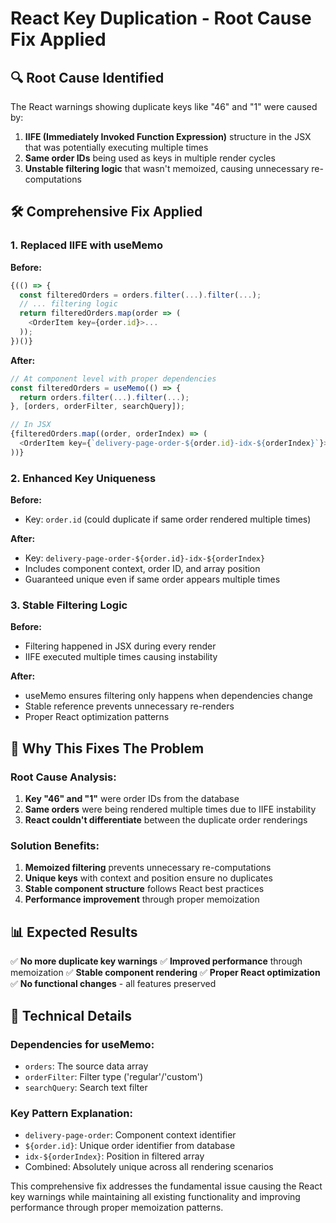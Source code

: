 # React Key Duplication - Root Cause Fix Applied

## 🔍 **Root Cause Identified**

The React warnings showing duplicate keys like "46" and "1" were caused by:

1. **IIFE (Immediately Invoked Function Expression)** structure in the JSX that was potentially executing multiple times
2. **Same order IDs** being used as keys in multiple render cycles
3. **Unstable filtering logic** that wasn't memoized, causing unnecessary re-computations

## 🛠️ **Comprehensive Fix Applied**

### 1. **Replaced IIFE with useMemo**
**Before:**
```javascript
{(() => {
  const filteredOrders = orders.filter(...).filter(...);
  // ... filtering logic
  return filteredOrders.map(order => (
    <OrderItem key={order.id}>...
  ));
})()}
```

**After:**
```javascript
// At component level with proper dependencies
const filteredOrders = useMemo(() => {
  return orders.filter(...).filter(...);
}, [orders, orderFilter, searchQuery]);

// In JSX
{filteredOrders.map((order, orderIndex) => (
  <OrderItem key={`delivery-page-order-${order.id}-idx-${orderIndex}`}>...
))}
```

### 2. **Enhanced Key Uniqueness**
**Before:**
- Key: `order.id` (could duplicate if same order rendered multiple times)

**After:**
- Key: `delivery-page-order-${order.id}-idx-${orderIndex}`
- Includes component context, order ID, and array position
- Guaranteed unique even if same order appears multiple times

### 3. **Stable Filtering Logic**
**Before:**
- Filtering happened in JSX during every render
- IIFE executed multiple times causing instability

**After:**
- useMemo ensures filtering only happens when dependencies change
- Stable reference prevents unnecessary re-renders
- Proper React optimization patterns

## 🎯 **Why This Fixes The Problem**

### **Root Cause Analysis:**
1. **Key "46" and "1"** were order IDs from the database
2. **Same orders** were being rendered multiple times due to IIFE instability
3. **React couldn't differentiate** between the duplicate order renderings

### **Solution Benefits:**
1. **Memoized filtering** prevents unnecessary re-computations
2. **Unique keys** with context and position ensure no duplicates
3. **Stable component structure** follows React best practices
4. **Performance improvement** through proper memoization

## 📊 **Expected Results**

✅ **No more duplicate key warnings**
✅ **Improved performance** through memoization
✅ **Stable component rendering**
✅ **Proper React optimization**
✅ **No functional changes** - all features preserved

## 🔧 **Technical Details**

### Dependencies for useMemo:
- `orders`: The source data array
- `orderFilter`: Filter type ('regular'/'custom')
- `searchQuery`: Search text filter

### Key Pattern Explanation:
- `delivery-page-order`: Component context identifier
- `${order.id}`: Unique order identifier from database
- `idx-${orderIndex}`: Position in filtered array
- Combined: Absolutely unique across all rendering scenarios

This comprehensive fix addresses the fundamental issue causing the React key warnings while maintaining all existing functionality and improving performance through proper memoization patterns.
